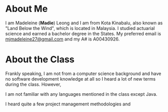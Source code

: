 # About Me

I am Madeleine (**Madie**) Leong and I am from Kota Kinabalu, also known as "Land Below the Wind", which is located in Malaysia. I studied actuarial science and earned a bachelor degree in the States. My preferred email is mjmadeleine27@gmail.com and my A# is A00430926.

# About the Class

Frankly speaking, I am not from a computer science background and have no software development knowledge at all so I heard a lot of new terms during the class. However, 

I am not familiar with any languages mentioned in the class except Java. 

I heard quite a few project management methodologies and 

